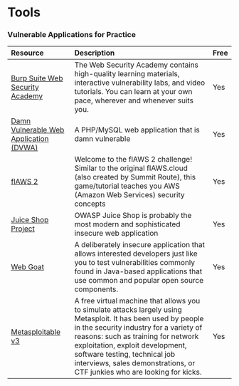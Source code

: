 # Tools

### Vulnerable Applications for Practice

| Resource | Description | Free |
| :--- | :--- | :--- |
| [Burp Suite Web Security Academy](https://portswigger.net/training) | The Web Security Academy contains high-quality learning materials, interactive vulnerability labs, and video tutorials. You can learn at your own pace, wherever and whenever suits you. | Yes |
| [Damn Vulnerable Web Application \(DVWA\)](http://www.dvwa.co.uk/) | A PHP/MySQL web application that is damn vulnerable | Yes |
| [flAWS 2](http://flaws2.cloud/) | Welcome to the flAWS 2 challenge! Similar to the original flAWS.cloud \(also created by Summit Route\), this game/tutorial teaches you AWS \(Amazon Web Services\) security concepts | Yes |
| [Juice Shop Project](https://www.owasp.org/index.php/OWASP_Juice_Shop_Project) | OWASP Juice Shop is probably the most modern and sophisticated insecure web application | Yes |
| [Web Goat](https://webgoat.github.io/WebGoat/) | A deliberately insecure application that allows interested developers just like you to test vulnerabilities commonly found in Java-based applications that use common and popular open source components. | Yes |
| [Metasploitable v3](https://blog.rapid7.com/2016/11/15/test-your-might-with-the-shiny-new-metasploitable3/) | A free virtual machine that allows you to simulate attacks largely using Metasploit. It has been used by people in the security industry for a variety of reasons: such as training for network exploitation, exploit development, software testing, technical job interviews, sales demonstrations, or CTF junkies who are looking for kicks. | Yes |

